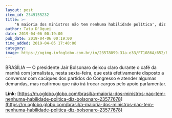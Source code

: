 ```yaml
---
layout: post
item_id: 2549155232
title: >-
    'A maioria dos ministros não tem nenhuma habilidade política', diz Bolsonaro
author: Tatu D'Oquei
date: 2019-04-06 00:19:00
pub_date: 2019-04-06 00:19:00
time_added: 2019-04-05 17:40:00
category: 
image: https://ogimg.infoglobo.com.br/in/23578099-31a-e33/FT1086A/652/Bolsonaro.jpg
---
```


BRASÍLIA — O presidente Jair Bolsonaro deixou claro durante o café da manhã com jornalistas, nesta sexta-feira, que está efetivamente disposto a conversar com caciques dos partidos do Congresso e atender algumas demandas, mas reafirmou que não irá trocar cargos pelo apoio parlamentar.

**Link:** [https://m.oglobo.globo.com/brasil/a-maioria-dos-ministros-nao-tem-nenhuma-habilidade-politica-diz-bolsonaro-23577678](https://m.oglobo.globo.com/brasil/a-maioria-dos-ministros-nao-tem-nenhuma-habilidade-politica-diz-bolsonaro-23577678)

